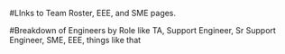 #LInks to Team Roster, EEE, and SME pages.

#Breakdown of Engineers by Role like TA, Support Engineer, Sr Support Engineer, SME, EEE, things like that
